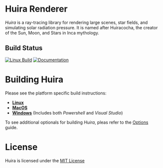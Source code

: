 # Huira Renderer

*Huira* is a ray-tracing library for rendering large scenes, star fields, and simulating solar radiation pressure.  It is named after Huiracocha, the creator of the Sun, Moon, and Stars in Inca mythology.

## Build Status
[![Linux Build](https://github.com/huira-render/huira/actions/workflows/linux-build.yml/badge.svg?branch=main)](https://github.com/huira-render/huira/actions/workflows/linux-build.yml)
[![Documentation](https://github.com/huira-render/huira/actions/workflows/documentation.yml/badge.svg?branch=main)](https://github.com/huira-render/huira/actions/workflows/documentation.yml)


# Building Huira

Please see the platform specific build instructions:
- **[Linux](docs/build/linux.md)**
- **[MacOS](docs/build/macos.md)**
- **[Windows](docs/build/windows.md)** (Includes both *Powershell* and *Visual Studio*)

To see additional optionals for building *Huira*, pleas refer to the [Options](docs/build/options.md) guide.

# License
Huira is licensed under the [MIT License](./LICENSE)